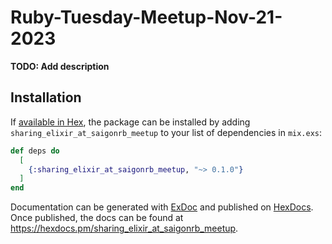# Ruby-Tuesday-Meetup-Nov-21-2023

**TODO: Add description**

## Installation

If [available in Hex](https://hex.pm/docs/publish), the package can be installed
by adding `sharing_elixir_at_saigonrb_meetup` to your list of dependencies in `mix.exs`:

```elixir
def deps do
  [
    {:sharing_elixir_at_saigonrb_meetup, "~> 0.1.0"}
  ]
end
```

Documentation can be generated with [ExDoc](https://github.com/elixir-lang/ex_doc)
and published on [HexDocs](https://hexdocs.pm). Once published, the docs can
be found at <https://hexdocs.pm/sharing_elixir_at_saigonrb_meetup>.